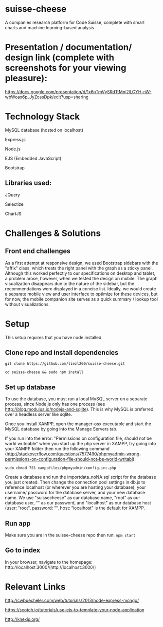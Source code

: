 # suisse-cheese
A companies research platform for Code Suisse, complete with smart charts and machine learning-based analysis

# Presentation / documentation/ design link (complete with screenshots for your viewing pleasure): 

https://docs.google.com/presentation/d/1x6nTmVySRdTtMqi2lLCYH-nW-wbWoax6p_JyZossDpk/edit?usp=sharing

# Technology Stack
MySQL database (hosted on localhost)

Express.js

Node.js

EJS (Embedded JavaScript)

Bootstrap

## Libraries used:
JQuery

Selectize

ChartJS


# Challenges & Solutions

## Front end challenges
As a first attempt at responsive design, we used Bootstrap sidebars with the "affix" class, which treats the right panel with the graph as a sticky panel. Although this worked perfectly to our specifications on desktop and tablet, a problem arose, however, when we tested the design on mobile. The graph visualization disappears due to the nature of the sidebar, but the recommendations were displayed in a concise list. Ideally, we would create a separate mobile view and user interface to optimize for these devices, but for now, the mobile companion site serves as a quick summary / lookup tool without visualizations.

# Setup
This setup requires that you have node installed.

## Clone repo and install dependencies
```git clone https://github.com/liezl200/suisse-cheese.git```

```cd suisse-cheese && sudo npm install```

## Set up database
To use the database, you must run a local MySQL server on a separate process, since Node.js only has one process (see http://blog.modulus.io/nodejs-and-sqlite). This is why MySQL is preferred over a headless server like sqlite.

Once you install XAMPP, open the manager-osx executable and start the MySQL database by going into the Manage Servers tab.

If you run into the error: "Permissions on configuration file, should not be world writeable" when you start up the php server in XAMPP, try going into your XAMPP folder then run the following command (http://stackoverflow.com/questions/7577490/phpmyadmin-wrong-permissions-on-configuration-file-should-not-be-world-writabl):

```sudo chmod 755 xamppfiles/phpmyadmin/config.inc.php```

Create a database and run the importdata_noNA.sql script for the database you just created. Then change the connection pool settings in db.js to reference localhost (or wherever you are hosting your database), your username/ password for the database server, and your new database name. We use "suissecheese" as our database name, "root" as our database user, "" as our password, and "localhost" as our database host (user: "root", password: "", host: "localhost" is the default for XAMPP.

## Run app
Make sure you are in the suisse-cheese repo then run: ```npm start```

## Go to index
In your browser, navigate to the homepage: http://localhost:3000/(http://localhost:3000/)


# Relevant Links
http://cwbuecheler.com/web/tutorials/2013/node-express-mongo/

https://scotch.io/tutorials/use-ejs-to-template-your-node-application

http://knexjs.org/

